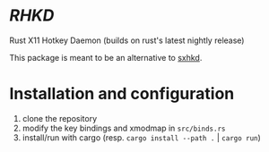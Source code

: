 # _RHKD_

Rust X11 Hotkey Daemon (builds on rust's latest nightly release)

This package is meant to be an alternative to [sxhkd](https://github.com/baskerville/sxhkd).

# Installation and configuration
1. clone the repository
2. modify the key bindings and xmodmap in `src/binds.rs`
3. install/run with cargo (resp. `cargo install --path .` | `cargo run`)
